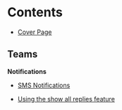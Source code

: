 # Contents

* [Cover Page](README.md)

## Teams

**Notifications**

* [SMS Notifications](_posts/2017-04-07-sms-notifications.md)

* [Using the show all replies feature](_posts/2017-05-17-using-the-view-all-replies-feature.md)



